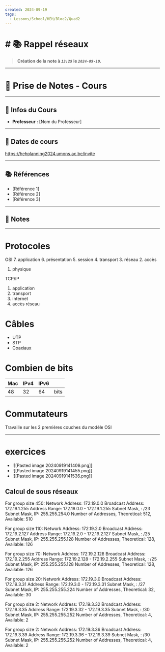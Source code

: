 ```yaml
---
created: 2024-09-19
tags:
  - Lessons/School/HEH/Bloc2/Quad2
---
```


# # 📚  Rappel réseaux
> **Création de la note à *`13:29`* le *`2024-09-19`.***
---

# 📝 Prise de Notes - Cours

---

## 👋 Infos du Cours
- **Professeur :** [Nom du Professeur]

---

## 📅 Dates de cours

https://hehplanning2024.umons.ac.be/invite


---

## 📚 Références

- [Référence 1]
- [Référence 2]
- [Référence 3]

---

## 📑 Notes


---
# Protocoles
OSI
7. application
6. présentation 
5. session 
4. transport
3. réseau 
2. accès 
1. physique 

TCP/IP
1. application
2. transport
3. internet
4. accès réseau 

# Câbles 
- UTP
- STP
- Coaxiaux


# Combien de bits

| Mac | IPv4 | IPv6 |      |
| --- | ---- | ---- | ---- |
| 48  | 32   | 64   | bits |

# Commutateurs
Travaille sur les 2 premières couches du modèle OSI

---


# exercices 
- ![[Pasted image 20240919141409.png]]
- ![[Pasted image 20240919141455.png]]
- ![[Pasted image 20240919141536.png]]
## Calcul de sous réseaux
For group size 450:
Network Address: 172.19.0.0
Broadcast Address: 172.19.1.255
Address Range: 172.19.0.0 - 172.19.1.255
Subnet Mask, : /23
Subnet Mask, IP: 255.255.254.0
Number of Addresses, Theoretical: 512, Available: 510

For group size 110:
Network Address: 172.19.2.0
Broadcast Address: 172.19.2.127
Address Range: 172.19.2.0 - 172.19.2.127
Subnet Mask, : /25
Subnet Mask, IP: 255.255.255.128
Number of Addresses, Theoretical: 128, Available: 126

For group size 70:
Network Address: 172.19.2.128
Broadcast Address: 172.19.2.255
Address Range: 172.19.2.128 - 172.19.2.255
Subnet Mask, : /25
Subnet Mask, IP: 255.255.255.128
Number of Addresses, Theoretical: 128, Available: 126

For group size 20:
Network Address: 172.19.3.0
Broadcast Address: 172.19.3.31
Address Range: 172.19.3.0 - 172.19.3.31
Subnet Mask, : /27
Subnet Mask, IP: 255.255.255.224
Number of Addresses, Theoretical: 32, Available: 30

For group size 2:
Network Address: 172.19.3.32
Broadcast Address: 172.19.3.35
Address Range: 172.19.3.32 - 172.19.3.35
Subnet Mask, : /30
Subnet Mask, IP: 255.255.255.252
Number of Addresses, Theoretical: 4, Available: 2

For group size 2:
Network Address: 172.19.3.36
Broadcast Address: 172.19.3.39
Address Range: 172.19.3.36 - 172.19.3.39
Subnet Mask, : /30
Subnet Mask, IP: 255.255.255.252
Number of Addresses, Theoretical: 4, Available: 2


